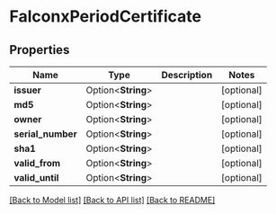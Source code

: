 # FalconxPeriodCertificate

## Properties

Name | Type | Description | Notes
------------ | ------------- | ------------- | -------------
**issuer** | Option<**String**> |  | [optional]
**md5** | Option<**String**> |  | [optional]
**owner** | Option<**String**> |  | [optional]
**serial_number** | Option<**String**> |  | [optional]
**sha1** | Option<**String**> |  | [optional]
**valid_from** | Option<**String**> |  | [optional]
**valid_until** | Option<**String**> |  | [optional]

[[Back to Model list]](../README.md#documentation-for-models) [[Back to API list]](../README.md#documentation-for-api-endpoints) [[Back to README]](../README.md)


